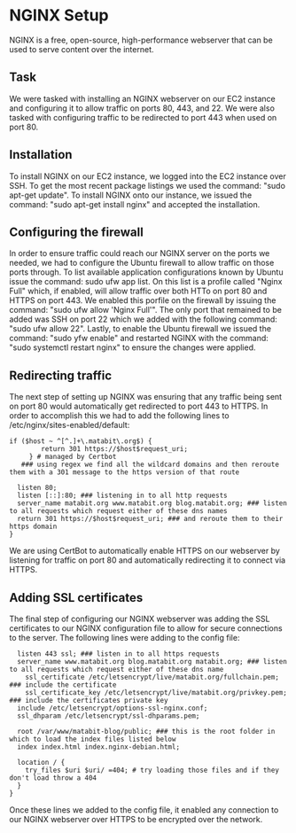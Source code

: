 # NGINX Setup
NGINX is a free, open-source, high-performance webserver that can be used to serve content over the internet.

## Task
We were tasked with installing an NGINX webserver on our EC2 instance and configuring it to allow traffic on ports 80, 443, and 22. We were also tasked with configuring traffic to be redirected to port 443 when used on port 80.

## Installation
To install NGINX on our EC2 instance, we logged into the EC2 instance over SSH. To get the most recent package listings we used the command: "sudo apt-get update". To install NGINX onto our instance, we issued the command: "sudo apt-get install nginx" and accepted the installation.

## Configuring the firewall
In order to ensure traffic could reach our NGINX server on the ports we needed, we had to configure the Ubuntu firewall to allow traffic on those ports through. To list available application configurations known by Ubuntu issue the command: sudo ufw app list. On this list is a profile called "Nginx Full" which, if enabled, will allow traffic over both HTTo on port 80 and HTTPS on port 443. We enabled this porfile on the firewall by issuing the command: "sudo ufw allow 'Nginx Full'". The only port that remained to be added was SSH on port 22 which we added with the following command: "sudo ufw allow 22". Lastly, to enable the Ubuntu firewall we issued the command: "sudo yfw enable" and restarted NGINX with the command: "sudo systemctl restart nginx" to ensure the changes were applied.

## Redirecting traffic
The next step of setting up NGINX was ensuring that any traffic being sent on port 80 would automatically get redirected to port 443 to HTTPS. In order to accomplish this we had to add the following lines to /etc/nginx/sites-enabled/default:


``` 
if ($host ~ ^[^.]+\.matabit\.org$) {
        return 301 https://$host$request_uri;
     } # managed by Certbot
   ### using regex we find all the wildcard domains and then reroute them with a 301 message to the https version of that route

  listen 80;
  listen [::]:80; ### listening in to all http requests
  server_name matabit.org www.matabit.org blog.matabit.org; ### listen to all requests which request either of these dns names
  return 301 https://$host$request_uri; ### and reroute them to their https domain
}
```

We are using CertBot to automatically enable HTTPS on our webserver by listening for traffic on port 80 and automatically redirecting it to connect via HTTPS.

## Adding SSL certificates
The final step of configuring our NGINX webserver was adding the SSL certificates to our NGINX configuration file to allow for secure connections to the server.
The following lines were adding to the config file:
```server {
  listen 443 ssl; ### listen in to all https requests
  server_name www.matabit.org blog.matabit.org matabit.org; ### listen to all requests which request either of these dns name
    ssl_certificate /etc/letsencrypt/live/matabit.org/fullchain.pem; ### include the certificate
    ssl_certificate_key /etc/letsencrypt/live/matabit.org/privkey.pem; ### include the certificates private key
  include /etc/letsencrypt/options-ssl-nginx.conf;
  ssl_dhparam /etc/letsencrypt/ssl-dhparams.pem;

  root /var/www/matabit-blog/public; ### this is the root folder in which to load the index files listed below
  index index.html index.nginx-debian.html;

  location / {
    try_files $uri $uri/ =404; # try loading those files and if they don't load throw a 404
  }
}
```

Once these lines we added to the config file, it enabled any connection to our NGINX webserver over HTTPS to be encrypted over the network.
